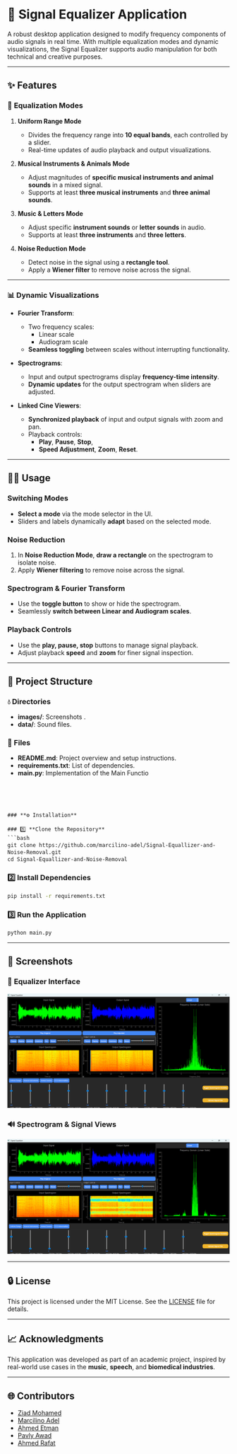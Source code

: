 # **🎿 Signal Equalizer Application**

A robust desktop application designed to modify frequency components of audio signals in real time. With multiple equalization modes and dynamic visualizations, the Signal Equalizer supports audio manipulation for both technical and creative purposes.

---

## **✨ Features**

### 🎹 **Equalization Modes**
1. **Uniform Range Mode**  
   - Divides the frequency range into **10 equal bands**, each controlled by a slider.  
   - Real-time updates of audio playback and output visualizations.

2. **Musical Instruments & Animals Mode**  
   - Adjust magnitudes of **specific musical instruments and animal sounds** in a mixed signal.  
   - Supports at least **three musical instruments** and **three animal sounds**.

3. **Music & Letters Mode**  
   - Adjust specific **instrument sounds** or **letter sounds** in audio.  
   - Supports at least **three instruments** and **three letters**.

4. **Noise Reduction Mode**  
   - Detect noise in the signal using a **rectangle tool**.  
   - Apply a **Wiener filter** to remove noise across the signal.

---

### 📊 **Dynamic Visualizations**
- **Fourier Transform**:  
  - Two frequency scales:  
    - Linear scale  
    - Audiogram scale  
  - **Seamless toggling** between scales without interrupting functionality.

- **Spectrograms**:  
  - Input and output spectrograms display **frequency-time intensity**.  
  - **Dynamic updates** for the output spectrogram when sliders are adjusted.

- **Linked Cine Viewers**:  
  - **Synchronized playback** of input and output signals with zoom and pan.  
  - Playback controls:  
    - **Play**, **Pause**, **Stop**,  
    - **Speed Adjustment**, **Zoom**, **Reset**.

---

## **💁‍♂️ Usage**

### **Switching Modes**  
- **Select a mode** via the mode selector in the UI.  
- Sliders and labels dynamically **adapt** based on the selected mode.

### **Noise Reduction**  
1. In **Noise Reduction Mode**, **draw a rectangle** on the spectrogram to isolate noise.  
2. Apply **Wiener filtering** to remove noise across the signal.

### **Spectrogram & Fourier Transform**  
- Use the **toggle button** to show or hide the spectrogram.  
- Seamlessly **switch between Linear and Audiogram scales**.

### **Playback Controls**  
- Use the **play, pause, stop** buttons to manage signal playback.  
- Adjust playback **speed** and **zoom** for finer signal inspection.

---

## **📁 Project Structure**

### **💧 Directories**

- **images/**: Screenshots .
- **data/**: Sound files.


### **🔂 Files**
- **README.md**: Project overview and setup instructions.
- **requirements.txt**: List of dependencies.
- **main.py**: Implementation of the Main Functio



```




### **⚙️ Installation**

### 1️⃣ **Clone the Repository**
```bash
git clone https://github.com/marcilino-adel/Signal-Equallizer-and-Noise-Removal.git
cd Signal-Equallizer-and-Noise-Removal
```

### 2️⃣ **Install Dependencies**
```bash
pip install -r requirements.txt
```

### 3️⃣ **Run the Application**
```bash
python main.py
```

---

## **🎨 Screenshots**

### 🎿 **Equalizer Interface**  
![Equalizer Interface](https://github.com/marcilino-adel/Signal-Equallizer-and-Noise-Removal/blob/30c654719ec51ddbbd51f5abff8a6fe24d38694c/images/Signal%20Equalizer%201.png)

### 🔊 **Spectrogram & Signal Views**  
![Spectrogram and Signal Views](https://github.com/marcilino-adel/Signal-Equallizer-and-Noise-Removal/blob/30c654719ec51ddbbd51f5abff8a6fe24d38694c/images/Signal%20Equalizer%202.png)

---
## **🔒 License**
This project is licensed under the MIT License. See the [LICENSE](LICENSE) file for details.

---

## **📈 Acknowledgments**
This application was developed as part of an academic project, inspired by real-world use cases in the **music**, **speech**, and **biomedical industries**.

---

## **🌐 Contributors**
- [Ziad Mohamed](https://github.com/Ziadmohammed200)  
- [Marcilino Adel](https://github.com/marcilino-adel)  
- [Ahmed Etman](https://github.com/AhmedEtma)  
- [Pavly Awad](https://github.com/PavlyAwad)  
- [Ahmed Rafat](https://github.com/AhmeedRaafatt)  






